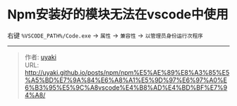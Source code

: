 # Npm安装好的模块无法在vscode中使用


<!--more-->

右键 `%VSCODE_PATH%/Code.exe` -> `属性` -> `兼容性` -> `以管理员身份运行次程序`

---

> 作者: [uyaki](https://www.github.com/uyaki)  
> URL: http://uyaki.github.io/posts/npm/npm%E5%AE%89%E8%A3%85%E5%A5%BD%E7%9A%84%E6%A8%A1%E5%9D%97%E6%97%A0%E6%B3%95%E5%9C%A8vscode%E4%B8%AD%E4%BD%BF%E7%94%A8/  

